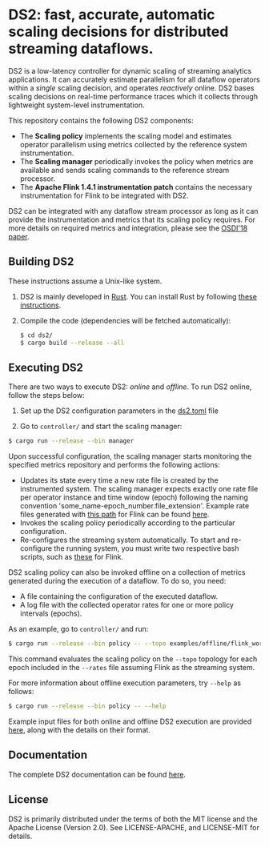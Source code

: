 # DS2: fast, accurate, automatic scaling decisions for distributed streaming dataflows.

DS2 is a low-latency controller for dynamic scaling of streaming analytics applications. It can accurately estimate parallelism for all dataflow operators within a _single_ scaling decision, and operates _reactively_ online. DS2 bases scaling decisions on real-time performance traces which it collects through lightweight system-level instrumentation.

This repository contains the following DS2 components:
* The **Scaling policy** implements the scaling model and estimates operator parallelism using metrics collected by the reference system instrumentation.
* The **Scaling manager** periodically invokes the policy when metrics are available and sends scaling commands to the reference stream processor.
* The **Apache Flink 1.4.1 instrumentation patch** contains the necessary instrumentation for Flink to be integrated with DS2.

DS2 can be integrated with any dataflow stream processor as long as it can provide the instrumentation and metrics that its scaling policy requires. For more details on required metrics and integration, please see the [OSDI'18 paper](https://www.usenix.org/system/files/osdi18-kalavri.pdf).

## Building DS2
These instructions assume a Unix-like system.

1. DS2 is mainly developed in [Rust](https://www.rust-lang.org). You can install Rust by following [these instructions](https://www.rust-lang.org/downloads.html).

2. Compile the code (dependencies will be fetched automatically):
    ```bash
    $ cd ds2/
    $ cargo build --release --all
    ```

## Executing DS2 

There are two ways to execute DS2: _online_ and _offline_. To run DS2 online, follow the steps below:

1. Set up the DS2 configuration parameters in the [ds2.toml](https://github.com/strymon-system/ds2/blob/master/controller/config/ds2.toml) file

2. Go to `controller/` and start the scaling manager:

```bash
$ cargo run --release --bin manager
```

Upon successful configuration, the scaling manager starts monitoring the specified metrics repository and performs the following actions:

* Updates its state every time a new rate file is created by the instrumented system. The scaling manager expects exactly one rate file per operator instance and time window (epoch) following the naming convention 'some_name-epoch_number.file_extension'. Example rate files generated with [this path](https://github.com/strymon-system/ds2/tree/master/flink-instrumentation) for Flink can be found [here](https://github.com/strymon-system/ds2/tree/master/controller/examples/flink_wordcount_rates).
* Invokes the scaling policy periodically according to the particular configuration.
* Re-configures the streaming system automatically. To start and re-configure the running system, you must write two respective bash scripts, such as [these](https://github.com/strymon-system/ds2/tree/master/flink-scaling-scripts) for Flink.

DS2 scaling policy can also be invoked offline on a collection of metrics generated during the execution of a dataflow. To do so, you need:

* A file containing the configuration of the executed dataflow.
* A log file with the collected operator rates for one or more policy intervals (epochs).

As an example, go to `controller/` and run:

```bash
$ cargo run --release --bin policy -- --topo examples/offline/flink_wordcount_topology.csv --rates examples/offline/flink_rates.log --system flink
```
This command evaluates the scaling policy on the `--topo` topology for each epoch included in the `--rates` file assuming Flink as the streaming system.

For more information about offline execution parameters, try `--help` as follows:

```bash
$ cargo run --release --bin policy -- --help
```

Example input files for both online and offline DS2 execution are provided [here](https://github.com/strymon-system/ds2/tree/master/controller/examples), along with the details on their format.

## Documentation

The complete DS2 documentation can be found [here](http://strymon.systems.ethz.ch/ds2/doc/ds2/index.html).

## License

DS2 is primarily distributed under the terms of both the MIT license and the Apache License (Version 2.0).
See LICENSE-APACHE, and LICENSE-MIT for details.
